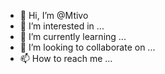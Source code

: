 - 👋 Hi, I’m @Mtivo
- 👀 I’m interested in ...
- 🌱 I’m currently learning ...
- 💞️ I’m looking to collaborate on ...
- 📫 How to reach me ...

<!---
Mtivo/Mtivo is a ✨ special ✨ repository because its `README.md` (this file) appears on your GitHub profile.
You can click the Preview link to take a look at your changes.
--->
